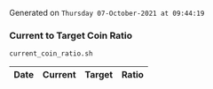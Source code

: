 Generated on `Thursday 07-October-2021 at 09:44:19`

### Current to Target Coin Ratio
`current_coin_ratio.sh`

Date|Current|Target|Ratio
---|---|---|---
